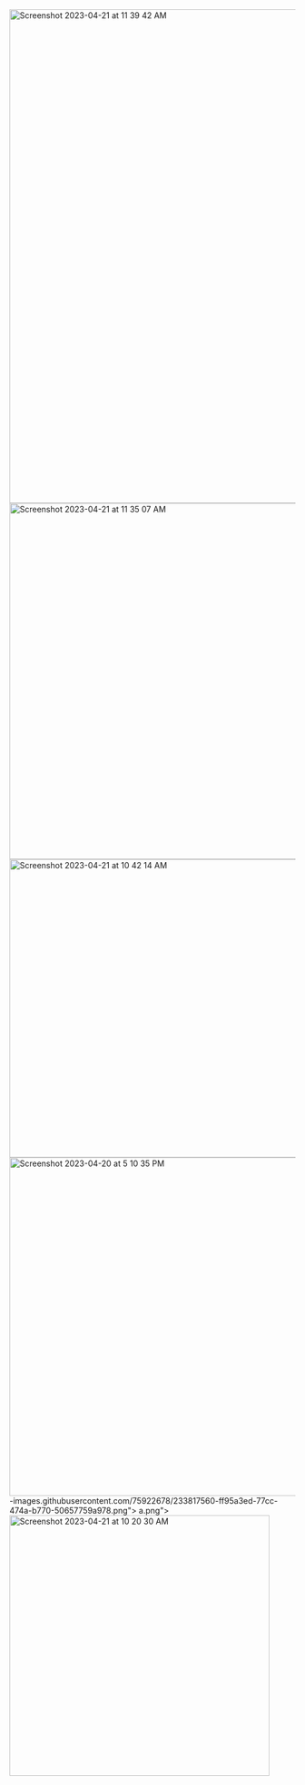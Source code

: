 <img width="868" alt="Screenshot 2023-04-21 at 11 39 42 AM" src="https://user-images.githubusercontent.com/75922678/233817551-3938b11a-451c-477e-9356-cdd3fd76deeb.png">
<img width="626" alt="Screenshot 2023-04-21 at 11 35 07 AM" src="https://user-images.githubusercontent.com/75922678/233817554-2d2d515b-e1b9-44b4-b5db-5989fc5380f6.png">
<img width="524" alt="Screenshot 2023-04-21 at 10 42 14 AM" src="https://user-images.githubusercontent.com/75922678/233817556-19f85cec-bcde-450d-aadb-36dee97b646
<img width="1124" alt="Screenshot 2023-04-20 at 5 12 36 PM" src="https://user
<img width="598" alt="Screenshot 2023-04-20 at 5 10 08 PM" src="https://user-images.githubusercontent.com/75922678/233817566-97492cdf-0289-4da8-b945-b8a2be662588.png">

<img width="595" alt="Screenshot 2023-04-20 at 5 10 35 PM" src="https://user-images.githubusercontent.com/75922678/233817562-c2e8a932-4e07-4db2-9bdd-379e30212bec.png">
-images.githubusercontent.com/75922678/233817560-ff95a3ed-77cc-474a-b770-50657759a978.png">
a.png">
<img width="458" alt="Screenshot 2023-04-21 at 10 20 30 AM" src="https://user-images.githubusercontent.com/75922678/233817558-7eec6a17-e048-476a-b46d-29a3619eed8a.png">
